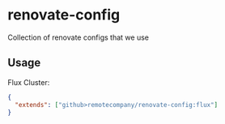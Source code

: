 # renovate-config
Collection of renovate configs that we use


## Usage

Flux Cluster:
```json
{
  "extends": ["github>remotecompany/renovate-config:flux"]
}
```
